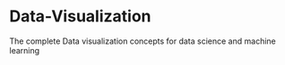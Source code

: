 # Data-Visualization
The complete Data visualization concepts for data science and machine learning
